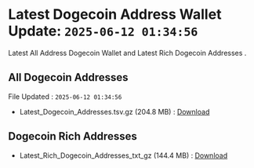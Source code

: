 # Latest Dogecoin Address Wallet Update: `2025-06-12 01:34:56`

Latest All Address Dogecoin Wallet and Latest Rich Dogecoin Addresses .

## All Dogecoin Addresses

File Updated : `2025-06-12 01:34:56`

- Latest_Dogecoin_Addresses.tsv.gz (204.8 MB) : [Download](https://github.com/Pymmdrza/Rich-Address-Wallet/releases/tag/Dogecoin)

## Dogecoin Rich Addresses

- Latest_Rich_Dogecoin_Addresses_txt_gz (144.4 MB) : [Download](https://github.com/Pymmdrza/Rich-Address-Wallet/releases/tag/Dogecoin)
